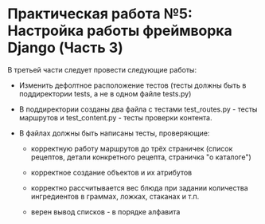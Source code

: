 # Практическая работа №5: Настройка работы фреймворка Django (Часть 3)

В третьей части следует провести следующие работы:

- Изменить дефолтное расположение тестов (тесты должны быть в поддиректории tests, а не в одном файле tests.py)

- В поддиректории созданы два файла с тестами test_routes.py - тесты маршрутов и test_content.py - тесты проверки контента.

- В файлах должны быть написаны тесты, проверяющие:

	- корректную работу маршрутов до трёх страничек (список рецептов, детали конкретного рецепта, страничка "о каталоге")

	- корректное создание объектов и их атрибутов

	- корректно рассчитывается вес блюда при задании количества ингредиентов в граммах, ложках, стаканах и т.п.

	- верен вывод списков - в порядке алфавита